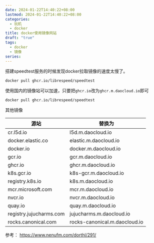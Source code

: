 ```yaml
---
date: 2024-01-22T14:40:22+08:00
lastmod: 2024-01-22T14:40:22+08:00
categories:
  - 玩机
  - docker
title: docker使用镜像网站
draft: "true"
tags:
  - docker
  - 镜像
series:
---
```


搭建speedtest服务的时候发现docker拉取镜像的速度太慢了。
```
docker pull ghcr.io/librespeed/speedtest
```

使用国内的镜像站可以加速，只要把`ghcr.io`改为`ghcr.m.daocloud.io`即可
```
docker pull ghcr.io/librespeed/speedtest
```

其他镜像

| 源站 | 替换为 |
| ---- | ---- |
| cr.l5d.io | l5d.m.daocloud.io |
| docker.elastic.co | elastic.m.daocloud.io |
| docker.io | docker.m.daocloud.io |
| gcr.io | gcr.m.daocloud.io |
| ghcr.io | ghcr.m.daocloud.io |
| k8s.gcr.io | k8s-gcr.m.daocloud.io |
| registry.k8s.io | k8s.m.daocloud.io |
| mcr.microsoft.com | mcr.m.daocloud.io |
| nvcr.io | nvcr.m.daocloud.io |
| quay.io | quay.m.daocloud.io |
| registry.jujucharms.com | jujucharms.m.daocloud.io |
| rocks.canonical.com | rocks-canonical.m.daocloud.io |


参考： https://www.nenufm.com/dorthl/291/
